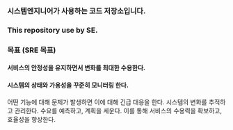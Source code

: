 ### 시스템엔지니어가 사용하는 코드 저장소입니다.
### This repository use by SE.

### 목표 (SRE 목표)
#### 서비스의 안정성을 유지하면서 변화를 최대한 수용한다.
#### 시스템의 상태와 가용성을 꾸준히 모니터링 한다.
어떤 기능에 대해 문제가 발생하면 이에 대해 긴급 대응을 한다.
시스템의 변화를 추적하고 관리한다.
수요를 예측하고, 계획을 세운다.
이를 통해 서비스의 수용력을 확보하고, 효율성을 향상한다.



<!--
### Hi there 👋
**madmax490500/madmax490500** is a ✨ _special_ ✨ repository because its `README.md` (this file) appears on your GitHub profile.

Here are some ideas to get you started:

- 🔭 I’m currently working on ...
- 🌱 I’m currently learning ...
- 👯 I’m looking to collaborate on ...
- 🤔 I’m looking for help with ...
- 💬 Ask me about ...
- 📫 How to reach me: ...
- 😄 Pronouns: ...
- ⚡ Fun fact: ...
-->

